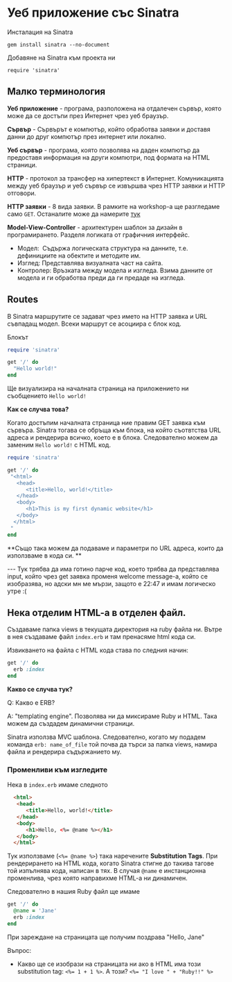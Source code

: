 # Уеб приложение със Sinatra
Инсталация на Sinatra

`gem install sinatra --no-document`

Добавяне на Sinatra към проекта ни

`require 'sinatra'`

## Mалко терминология
**Уеб приложение** - програма, разположена на отдалечен сървър, която може да се достъпи през Интернет чрез уеб браузър.

**Сървър** - Сървърът е компютър, който обработва заявки и доставя данни до друг компютър през интернет или локално.

**Уеб сървър** - програма, която позволява на даден компютър да предоставя информация на други компютри, под формата на HTML страници.

**HTTP** - протокол за трансфер на хипертекст в Интернет. Комуникацията между уеб браузър и уеб сървър се извършва чрез HTTP заявки и HTTP отговори.

**HTTP заявки** - 8 вида заявки. В рамките на workshop-a ще разгледаме само `GET`. Oстаналите може да намерите [тук](https://bg.wikipedia.org/wiki/HTTP#%D0%9C%D0%B5%D1%82%D0%BE%D0%B4%D0%B8_%D0%BD%D0%B0_%D0%B7%D0%B0%D1%8F%D0%B2%D0%BA%D0%B8%D1%82%D0%B5)

**Model-View-Controller** - архитектурен шаблон за дизайн в програмирането. Разделя логиката от графичния интерфейс.
- Модел:  Съдържа логическата структура на данните, т.е. дефинициите на обектите и методите им. 
- Изглед: Представлява визуалната част на сайта.
- Контролер: Връзката между модела и изгледа. Взима данните от модела и ги обработва преди да ги предаде на изгледа.

## Routes

В Sinatra маршрутите се задават чрез името на HTTP заявка и URL съвпадащ модел. Всеки маршрут се асоциира с блок код.

Блокът 
```Ruby
require 'sinatra'

get '/' do
  "Hello world!"
end
```
Ще визуализира на началната страница на приложението ни съобщението `Hello world!`

**Как се случва това?**

Когато достъпим началната страница ние правим GET заявка към сървъра. Sinatra тогава се обръща към блока, на който съотвтства URL адреса и рендерира всичко, което е в блока. Следователно можем да заменим `Hello world!` с HTML код. 

```Ruby
require 'sinatra'

get '/' do
 "<html>
   <head>
      <title>Hello, world!</title>
   </head>
   <body>
      <h1>This is my first dynamic website</h1>
   </body>
  </html>
 "
end
```

**Също така можем да подаваме и параметри по URL адреса, които да използваме в кода си. **

--- Тук трябва да има готино парче код, което трябва да представлява input, който чрез get заявка променя welcome message-a, който се изобразява, но адски мн ме мързи, защото е 22:47 и имам логическо утре :(

## Нека отделим HTML-a в отделен файл. 
Създаваме папка views в текущата директория на ruby файла ни. Вътре в нея създаваме файл `index.erb` и там пренасяме html кода си. 

Извикването на файла с HTML кода става по следния начин:
```Ruby
get '/' do
  erb :index
end
```

**Какво се случва тук?**

Q: Какво е ERB? 

А: "templating engine". Позволява ни да миксираме Ruby и HTML. Така можем да създадем динамични страници. 

Sinatra използва MVC шаблона. Следователно, когато му подадем команда `erb: name_of_file` той почва да търси за папка views, намира файла и рендерира съдържанието му.

### Променливи към изгледите

Нека в `index.erb` имаме следното
```HTML
  <html>
   <head>
      <title>Hello, world!</title>
   </head>
   <body>
      <h1>Hello, <%= @name %></h1>
   </body>
  </html>
```
Тук използваме (`<%= @name %>`) така наречените **Substitution Tags**. При рендерирането на HTML кода, когато Sinatra стигне до такива тагове той изпълнява кода, написан в тях. В случая `@name` е инстанционна променлива, чрез която направихме HTML-a ни динамичен. 

Следователно в нашия Ruby файл ще имаме
```Ruby
get '/' do
  @name = 'Jane'
  erb :index
end
```

При зареждане на страницата ще получим поздрава "Hello, Jane"

Въпрос:
- Какво ще се изобрази на страницата ни ако в HTML има този substitution tag: `<%= 1 + 1 %>`. A този? `<%= "I love " + "Ruby!!" %>` 
